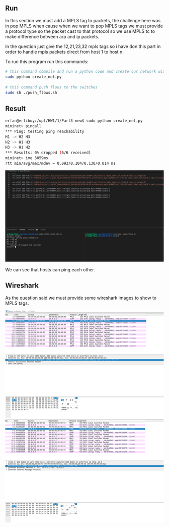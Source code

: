 ## Run 
In this section we must add a MPLS tag to packets, the challenge here was in pop MPLS when cause when we want to pop MPLS tags we must provide a protocol type so the packet cast to that protocol so we use MPLS tc to make difference between arp and ip packets.

In the question just give the 12,21,23,32 mpls tags so i have don this part in order to handle mpls packets direct from host 1 to host n.

To run this program run this commands:
```bash
# this command compile and run a python code and create our network with two switches
sudo python create_net.py

# this command push flows to the switches
sudo sh ./push_flows.sh
```

## Result 
```bash
erfan@erfiboy:/opt/HW1/1/Part3-new$ sudo python create_net.py 
mininet> pingall
*** Ping: testing ping reachability
H1 -> H2 H3 
H2 -> H1 H3 
H3 -> H1 H2 
*** Results: 0% dropped (6/6 received)
mininet> ime 3059ms
rtt min/avg/max/mdev = 0.093/0.104/0.130/0.014 ms
```

![result](./pingall.png)

We can see that hosts can ping each other.

## Wireshark
As the question said we must provide some wireshark images to show to MPLS tags.

![MPLS](./Mpls13.png)
![MPLS](./MPLS-31.png)
